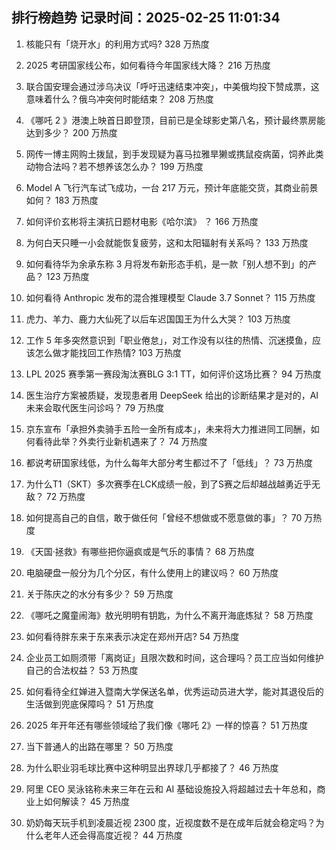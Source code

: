 
## 排行榜趋势 记录时间：2025-02-25 11:01:34
  
  1. 核能只有「烧开水」的利用方式吗? 328 万热度
    
  2. 2025 考研国家线公布，如何看待今年国家线大降？ 216 万热度
    
  3. 联合国安理会通过涉乌决议「呼吁迅速结束冲突」，中美俄均投下赞成票，这意味着什么？俄乌冲突何时能结束？ 208 万热度
    
  4. 《哪吒 2 》港澳上映首日即登顶，目前已是全球影史第八名，预计最终票房能达到多少？ 200 万热度
    
  5. 网传一博主网购土拨鼠，到手发现疑为喜马拉雅旱獭或携鼠疫病菌，饲养此类动物合法吗？若不想养该怎么办？ 199 万热度
    
  6. Model A 飞行汽车试飞成功，一台 217 万元，预计年底能交货，其商业前景如何？ 183 万热度
    
  7. 如何评价玄彬将主演抗日题材电影《哈尔滨》 ？ 166 万热度
    
  8. 为何白天只睡一小会就能恢复疲劳，这和太阳辐射有关系吗？ 133 万热度
    
  9. 如何看待华为余承东称 3 月将发布新形态手机，是一款「别人想不到」的产品？ 123 万热度
    
  10. 如何看待 Anthropic 发布的混合推理模型 Claude 3.7 Sonnet？ 115 万热度
    
  11. 虎力、羊力、鹿力大仙死了以后车迟国国王为什么大哭？ 103 万热度
    
  12. 工作 5 年多突然意识到「职业倦怠」，对工作没有以往的热情、沉迷摸鱼，应该怎么做才能找回工作热情? 103 万热度
    
  13. LPL 2025 赛季第一赛段淘汰赛BLG 3:1 TT，如何评价这场比赛？ 94 万热度
    
  14. 医生治疗方案被质疑，发现患者用 DeepSeek 给出的诊断结果才是对的，AI 未来会取代医生问诊吗？ 79 万热度
    
  15. 京东宣布「承担外卖骑手五险一金所有成本」，未来将大力推进同工同酬，如何看待此举？外卖行业新机遇来了？ 74 万热度
    
  16. 都说考研国家线低，为什么每年大部分考生都过不了「低线」？ 73 万热度
    
  17. 为什么T1（SKT）多次赛季在LCK成绩一般，到了S赛之后却越战越勇近乎无敌？ 72 万热度
    
  18. 如何提高自己的自信，敢于做任何「曾经不想做或不愿意做的事」？ 70 万热度
    
  19. 《天国·拯救》有哪些把你逼疯或是气乐的事情？ 68 万热度
    
  20. 电脑硬盘一般分为几个分区，有什么使用上的建议吗？ 60 万热度
    
  21. 关于陈庆之的水分有多少？ 59 万热度
    
  22. 《哪吒之魔童闹海》敖光明明有钥匙，为什么不离开海底炼狱？ 58 万热度
    
  23. 如何看待胖东来于东来表示决定在郑州开店? 54 万热度
    
  24. 企业员工如厕须带「离岗证」且限次数和时间，这合理吗？员工应当如何维护自己的合法权益？ 53 万热度
    
  25. 如何看待全红婵进入暨南大学保送名单，优秀运动员进大学，能对其退役后的生活做到兜底保障吗？ 51 万热度
    
  26. 2025 年开年还有哪些领域给了我们像《哪吒 2》一样的惊喜？ 51 万热度
    
  27. 当下普通人的出路在哪里？ 50 万热度
    
  28. 为什么职业羽毛球比赛中这种明显出界球几乎都接了？ 46 万热度
    
  29. 阿里 CEO 吴泳铭称未来三年在云和 AI 基础设施投入将超越过去十年总和，商业上如何解读？ 45 万热度
    
  30. 奶奶每天玩手机到凌晨近视 2300 度，近视度数不是在成年后就会稳定吗？为什么老年人还会得高度近视？ 44 万热度
    